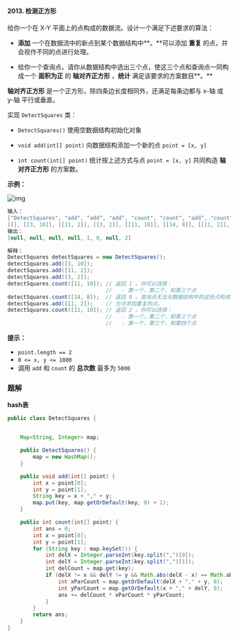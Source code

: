 #### 2013. 检测正方形

给你一个在 X-Y 平面上的点构成的数据流。设计一个满足下述要求的算法：

- **添加** 一个在数据流中的新点到某个数据结构中**。**可以添加 **重复** 的点，并会视作不同的点进行处理。

- 给你一个查询点，请你从数据结构中选出三个点，使这三个点和查询点一同构成一个 **面积为正** 的 **轴对齐正方形** ，**统计** 满足该要求的方案数目**。**

**轴对齐正方形** 是一个正方形，除四条边长度相同外，还满足每条边都与 x-轴 或 y-轴 平行或垂直。

实现 `DetectSquares` 类：

- `DetectSquares()` 使用空数据结构初始化对象

- `void add(int[] point)` 向数据结构添加一个新的点 `point = [x, y]`

- `int count(int[] point)` 统计按上述方式与点 `point = [x, y]` 共同构造 **轴对齐正方形** 的方案数。

**示例：**

![img](http://gitlab.wsh-study.com/xp-study/LeeteCode/-/blob/master/数据结构/基础数据结构/Hash表/images/检测正方形/1.jpg)

```java
输入：
["DetectSquares", "add", "add", "add", "count", "count", "add", "count"]
[[], [[3, 10]], [[11, 2]], [[3, 2]], [[11, 10]], [[14, 8]], [[11, 2]], [[11, 10]]]
输出：
[null, null, null, null, 1, 0, null, 2]

解释：
DetectSquares detectSquares = new DetectSquares();
detectSquares.add([3, 10]);
detectSquares.add([11, 2]);
detectSquares.add([3, 2]);
detectSquares.count([11, 10]); // 返回 1 。你可以选择：
                               //   - 第一个，第二个，和第三个点
detectSquares.count([14, 8]);  // 返回 0 。查询点无法与数据结构中的这些点构成正方形。
detectSquares.add([11, 2]);    // 允许添加重复的点。
detectSquares.count([11, 10]); // 返回 2 。你可以选择：
                               //   - 第一个，第二个，和第三个点
                               //   - 第一个，第三个，和第四个点
```

**提示：**

- `point.length == 2`
- `0 <= x, y <= 1000`
- 调用 `add` 和 `count` 的 **总次数** 最多为 `5000`

### 题解

**hash表**

```java
public class DetectSquares {


    Map<String, Integer> map;

    public DetectSquares() {
        map = new HashMap();
    }

    public void add(int[] point) {
        int x = point[0];
        int y = point[1];
        String key = x + "," + y;
        map.put(key, map.getOrDefault(key, 0) + 1);
    }

    public int count(int[] point) {
        int ans = 0;
        int x = point[0];
        int y = point[1];
        for (String key : map.keySet()) {
            int delX = Integer.parseInt(key.split(",")[0]);
            int delY = Integer.parseInt(key.split(",")[1]);
            int delCount = map.get(key);
            if (delX != x && delY != y && Math.abs(delX - x) == Math.abs(delY - y) && delCount > 0) {
                int xParCount = map.getOrDefault(delX + "," + y, 0);
                int yParCount = map.getOrDefault(x + "," + delY, 0);
                ans += delCount * xParCount * yParCount;
            }
        }
        return ans;
    }
}
```

